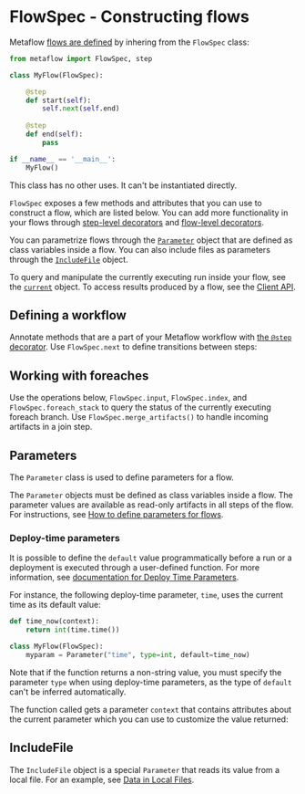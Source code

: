 # FlowSpec - Constructing flows

<!-- WARNING: THIS FILE WAS AUTOGENERATED! DO NOT EDIT! Instead, edit the notebook w/the location & name as this file. -->

Metaflow [flows are defined](/metaflow/basics) by inhering from the `FlowSpec` class:
```python
from metaflow import FlowSpec, step

class MyFlow(FlowSpec):

    @step
    def start(self):
        self.next(self.end)
       
    @step
    def end(self):
        pass

if __name__ == '__main__':
    MyFlow()
```

This class has no other uses. It can't be instantiated directly.

`FlowSpec` exposes a few methods and attributes that you can use to construct a flow, which are listed below. You can add more functionality in your flows through [step-level decorators](step-decorators) and [flow-level decorators](flow-decorators).

You can parametrize flows through the [`Parameter`](#parameters) object that are defined as class variables inside a flow. You can also include files as parameters through the [`IncludeFile`](#includefile) object.

To query and manipulate the currently executing run inside your flow, see the [`current`](current) object. To access results produced by a flow, see the [Client API](client).

## Defining a workflow

Annotate methods that are a part of your Metaflow workflow with [the `@step` decorator](/api/step-decorators/step). Use `FlowSpec.next` to define transitions between steps:


<DocSection type="method" name="FlowSpec.next" module="metaflow" show_import="False" heading_level="4" link="https://github.com/Netflix/metaflow/tree/master/metaflow/flowspec.py#L502">
<SigArgSection>
<SigArg name="*dsts, foreach=None" />
</SigArgSection>
<Description summary="Indicates the next step to execute after this step has completed." extended_summary="This statement should appear as the last statement of each step, except\nthe end step.\n\nThere are several valid formats to specify the next step:\n\n- Straight-line connection: `self.next(self.next_step)` where `next_step` is a method in\n  the current class decorated with the `@step` decorator.\n\n- Static fan-out connection: `self.next(self.step1, self.step2, ...)` where `stepX` are\n  methods in the current class decorated with the `@step` decorator.\n\n- Foreach branch:\n  ```\n  self.next(self.foreach_step, foreach='foreach_iterator')\n  ```\n  In this situation, `foreach_step` is a method in the current class decorated with the\n  `@step` decorator and `foreach_iterator` is a variable name in the current class that\n  evaluates to an iterator. A task will be launched for each value in the iterator and\n  each task will execute the code specified by the step `foreach_step`." />
<ParamSection name="Parameters">
	<Parameter name="dsts" type="Method" desc="One or more methods annotated with `@step`." />
</ParamSection>
<ParamSection name="Raises">
	<Parameter type="InvalidNextException" desc="Raised if the format of the arguments does not match one of the ones given above." />
</ParamSection>
</DocSection>


## Working with foreaches

Use the operations below, `FlowSpec.input`, `FlowSpec.index`, and `FlowSpec.foreach_stack` to query the status of the currently executing foreach branch. Use `FlowSpec.merge_artifacts()` to handle incoming artifacts in a join step.


<DocSection type="property" name="FlowSpec.input" module="metaflow.flowspec" show_import="False" heading_level="4" link="https://github.com/Netflix/metaflow/tree/master/">

<Description summary="The value of the foreach artifact in this foreach branch.\n\nIn a foreach step, multiple instances of this step (tasks) will be executed,\none for each element in the foreach. This property returns the element passed\nto the current task. If this is not a foreach step, this returns None.\n\nIf you need to know the values of the parent tasks in a nested foreach, use\n`FlowSpec.foreach_stack`.\n" />
<ParamSection name="Returns">
<Parameter type="object, optional" desc="Input passed to the foreach task." />
</ParamSection>
</DocSection>



<DocSection type="property" name="FlowSpec.index" module="metaflow.flowspec" show_import="False" heading_level="4" link="https://github.com/Netflix/metaflow/tree/master/">

<Description summary="The index of this foreach branch.\n\nIn a foreach step, multiple instances of this step (tasks) will be executed,\none for each element in the foreach. This property returns the zero based index\nof the current task. If this is not a foreach step, this returns None.\n\nIf you need to know the indices of the parent tasks in a nested foreach, use\n`FlowSpec.foreach_stack`.\n" />
<ParamSection name="Returns">
<Parameter type="int, optional" desc="Index of the task in a foreach step." />
</ParamSection>
</DocSection>



<DocSection type="method" name="FlowSpec.foreach_stack" module="metaflow" show_import="False" heading_level="4" link="https://github.com/Netflix/metaflow/tree/master/metaflow/flowspec.py#L276">
<SigArgSection>
<SigArg name="self" />
</SigArgSection>
<Description summary="Returns the current stack of foreach indexes and values for the current step." extended_summary="Use this information to understand what data is being processed in the current\nforeach branch. For example, considering the following code:\n```\n@step\ndef root(self):\n    self.split_1 = ['a', 'b', 'c']\n    self.next(self.nest_1, foreach='split_1')\n\n@step\ndef nest_1(self):\n    self.split_2 = ['d', 'e', 'f', 'g']\n    self.next(self.nest_2, foreach='split_2'):\n\n@step\ndef nest_2(self):\n    foo = self.foreach_stack()\n```\n\n`foo` will take the following values in the various tasks for nest_2:\n```\n    [(0, 3, 'a'), (0, 4, 'd')]\n    [(0, 3, 'a'), (1, 4, 'e')]\n    ...\n    [(0, 3, 'a'), (3, 4, 'g')]\n    [(1, 3, 'b'), (0, 4, 'd')]\n    ...\n```\nwhere each tuple corresponds to:\n\n- The index of the task for that level of the loop.\n- The number of splits for that level of the loop.\n- The value for that level of the loop.\n\nNote that the last tuple returned in a task corresponds to:\n\n- 1st element: value returned by `self.index`.\n- 3rd element: value returned by `self.input`." />
<ParamSection name="Returns">
	<Parameter type="List[Tuple[int, int, object]]" desc="An array describing the current stack of foreach steps." />
</ParamSection>
</DocSection>



<DocSection type="method" name="FlowSpec.merge_artifacts" module="metaflow" show_import="False" heading_level="4" link="https://github.com/Netflix/metaflow/tree/master/metaflow/flowspec.py#L360">
<SigArgSection>
<SigArg name="self" /><SigArg name="inputs" type="Inputs" /><SigArg name="exclude" type="Optional" default="None" /><SigArg name="include" type="Optional" default="None" />
</SigArgSection>
<Description summary="Helper function for merging artifacts in a join step." extended_summary="This function takes all the artifacts coming from the branches of a\njoin point and assigns them to self in the calling step. Only artifacts\nnot set in the current step are considered. If, for a given artifact, different\nvalues are present on the incoming edges, an error will be thrown and the artifacts\nthat conflict will be reported.\n\nAs a few examples, in the simple graph: A splitting into B and C and joining in D:\n```\nA:\n  self.x = 5\n  self.y = 6\nB:\n  self.b_var = 1\n  self.x = from_b\nC:\n  self.x = from_c\n\nD:\n  merge_artifacts(inputs)\n```\nIn D, the following artifacts are set:\n  - `y` (value: 6), `b_var` (value: 1)\n  - if `from_b` and `from_c` are the same, `x` will be accessible and have value `from_b`\n  - if `from_b` and `from_c` are different, an error will be thrown. To prevent this error,\n    you need to manually set `self.x` in D to a merged value (for example the max) prior to\n    calling `merge_artifacts`." />
<ParamSection name="Parameters">
	<Parameter name="inputs" type="Inputs" desc="Incoming steps to the join point." />
	<Parameter name="exclude" type="List[str], optional" desc="If specified, do not consider merging artifacts with a name in `exclude`.\nCannot specify if `include` is also specified." />
	<Parameter name="include" type="List[str], optional" desc="If specified, only merge artifacts specified. Cannot specify if `exclude` is\nalso specified." />
</ParamSection>
<ParamSection name="Raises">
	<Parameter type="MetaflowException" desc="This exception is thrown if this is not called in a join step." />
	<Parameter type="UnhandledInMergeArtifactsException" desc="This exception is thrown in case of unresolved conflicts." />
	<Parameter type="MissingInMergeArtifactsException" desc="This exception is thrown in case an artifact specified in `include` cannot\nbe found." />
</ParamSection>
</DocSection>


## Parameters

The `Parameter` class is used to define parameters for a flow.

The `Parameter` objects must be defined as class variables inside a flow. The parameter values are available as read-only artifacts in all steps of the flow. For instructions, see [How to define parameters for flows](/metaflow/basics#how-to-define-parameters-for-flows).


<DocSection type="class" name="Parameter" module="metaflow" show_import="False" heading_level="3" link="https://github.com/Netflix/metaflow/tree/master/metaflow/parameters.py#L217">
<SigArgSection>
<SigArg name="name" type="str" /><SigArg name="default" type="Union" default="None" /><SigArg name="type" type="Union" default="None" /><SigArg name="help" type="Optional" default="None" /><SigArg name="required" type="bool" default="False" /><SigArg name="show_default" type="bool" default="True" /><SigArg name="**kwargs: Dict[str, Any]" type="Dict" />
</SigArgSection>
<Description summary="Defines a parameter for a flow." extended_summary="Parameters must be instantiated as class variables in flow classes, e.g.\n```\nclass MyFlow(FlowSpec):\n    param = Parameter('myparam')\n```\nin this case, the parameter is specified on the command line as\n```\npython myflow.py run --myparam=5\n```\nand its value is accessible through a read-only artifact like this:\n```\nprint(self.param == 5)\n```\nNote that the user-visible parameter name, `myparam` above, can be\ndifferent from the artifact name, `param` above.\n\nThe parameter value is converted to a Python type based on the `type`\nargument or to match the type of `default`, if it is set." />
<ParamSection name="Parameters">
	<Parameter name="name" type="str" desc="User-visible parameter name." />
	<Parameter name="default" type="str or float or int or bool or `JSONType` or a function." desc="Default value for the parameter. Use a special `JSONType` class to\nindicate that the value must be a valid JSON object. A function\nimplies that the parameter corresponds to a *deploy-time parameter*.\nThe type of the default value is used as the parameter `type`." />
	<Parameter name="type" type="Type, default: None" desc="If `default` is not specified, define the parameter type. Specify\none of `str`, `float`, `int`, `bool`, or `JSONType`. If None, defaults\nto the type of `default` or `str` if none specified." />
	<Parameter name="help" type="str, optional" desc="Help text to show in `run --help`." />
	<Parameter name="required" type="bool, default: False" desc="Require that the user specified a value for the parameter.\n`required=True` implies that the `default` is not used." />
	<Parameter name="show_default" type="bool, default: True" desc="If True, show the default value in the help text." />
</ParamSection>
</DocSection>


### Deploy-time parameters

It is possible to define the `default` value programmatically before a run or a deployment is executed through a user-defined function. For more information, see [documentation for Deploy Time Parameters](/production/scheduling-metaflow-flows/scheduling-with-aws-step-functions#deploy-time-parameters).

For instance, the following deploy-time parameter, `time`, uses the current time as its default value:
```python
def time_now(context):
    return int(time.time())

class MyFlow(FlowSpec):
    myparam = Parameter("time", type=int, default=time_now)
```
Note that if the function returns a non-string value, you must specify the parameter `type` when using deploy-time parameters, as the type of `default` can't be inferred automatically.

The function called gets a parameter `context` that contains attributes about the current parameter which you can use to customize the value returned:


<DocSection type="class" name="ParameterContext" module="metaflow" show_import="False" heading_level="3" link="https://github.com/Netflix/metaflow/tree/master/">
<SigArgSection>

</SigArgSection>
<Description summary="Information about the parameter being evaluated." />
<ParamSection name="Attributes">
	<Parameter name="flow_name" type="str" desc="Flow name" />
	<Parameter name="user_name" type="str" desc="User name" />
	<Parameter name="parameter_name" type="str" desc="Parameter name" />
</ParamSection>
</DocSection>


## IncludeFile

The `IncludeFile` object is a special `Parameter` that reads its value from a local file. For an example, see [Data in Local Files](/scaling/data#data-in-local-files).


<DocSection type="class" name="IncludeFile" module="metaflow" show_import="False" heading_level="3" link="https://github.com/Netflix/metaflow/tree/master/metaflow/includefile.py#L234">
<SigArgSection>
<SigArg name="name, **kwargs" />
</SigArgSection>
<Description summary="Includes a local file as a parameter for the flow." extended_summary="`IncludeFile` behaves like `Parameter` except that it reads its value from a file instead of\nthe command line. The user provides a path to a file on the command line. The file contents\nare saved as a read-only artifact which is available in all steps of the flow." />
<ParamSection name="Parameters">
	<Parameter name="name" type="str" desc="User-visible parameter name." />
	<Parameter name="default" type="str or a function" desc="Default path to a local file. A function\nimplies that the parameter corresponds to a *deploy-time parameter*." />
	<Parameter name="is_text" type="bool, default: True" desc="Convert the file contents to a string using the provided `encoding`.\nIf False, the artifact is stored in `bytes`." />
	<Parameter name="encoding" type="str, optional, default: 'utf-8'" desc="Use this encoding to decode the file contexts if `is_text=True`." />
	<Parameter name="required" type="bool, default: False" desc="Require that the user specified a value for the parameter.\n`required=True` implies that the `default` is not used." />
	<Parameter name="help" type="str, optional" desc="Help text to show in `run --help`." />
	<Parameter name="show_default" type="bool, default: True" desc="If True, show the default value in the help text." />
</ParamSection>
</DocSection>

